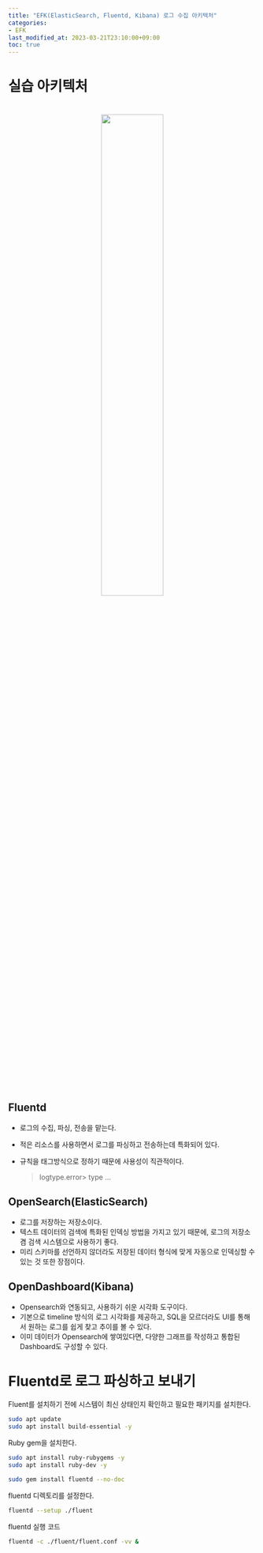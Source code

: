 ```yaml
---
title: "EFK(ElasticSearch, Fluentd, Kibana) 로그 수집 아키텍처"
categories:
- EFK
last_modified_at: 2023-03-21T23:10:00+09:00
toc: true
---
```


# 실습 아키텍처

<center><img src="https://user-images.githubusercontent.com/75519996/226637895-c9d8db85-0e04-465a-ad82-de4fef4e573a.png" width="50%" height="50%" style="margin-top: 20px; margin-bottom: 20px;"></center>

## Fluentd

- 로그의 수집, 파싱, 전송을 맡는다.
- 적은 리소스를 사용하면서 로그를 파싱하고 전송하는데 특화되어 있다.
- 규칙을 태그방식으로 정하기 때문에 사용성이 직관적이다.
    
    > <match> logtype.error> type ... </match>
    > 

## OpenSearch(ElasticSearch)

- 로그를 저장하는 저장소이다.
- 텍스트 데이터의 검색에 특화된 인덱싱 방법을 가지고 있기 때문에, 로그의 저장소 겸 검색 시스템으로 사용하기 좋다.
- 미리 스키마를 선언하지 않더라도 저장된 데이터 형식에 맞게 자동으로 인덱싱할 수 있는 것 또한 장점이다.

## OpenDashboard(Kibana)

- Opensearch와 연동되고, 사용하기 쉬운 시각화 도구이다.
- 기본으로 timeline 방식의 로그 시각화를 제공하고, SQL을 모르더라도 UI를 통해서 원하는 로그를 쉽게 찾고 추이를 볼 수 있다.
- 이미 데이터가 Opensearch에 쌓여있다면, 다양한 그래프를 작성하고 통합된 Dashboard도 구성할 수 있다.

# Fluentd로 로그 파싱하고 보내기

Fluent를 설치하기 전에 시스템이 최신 상태인지 확인하고 필요한 패키지를 설치한다.

```bash
sudo apt update
sudo apt install build-essential -y
```

Ruby gem을 설치한다.

```bash
sudo apt install ruby-rubygems -y
sudo apt install ruby-dev -y
```

```bash
sudo gem install fluentd --no-doc
```

fluentd 디렉토리를 설정한다.

```bash
fluentd --setup ./fluent
```

fluentd 실행 코드

```bash
fluentd -c ./fluent/fluent.conf -vv &
```